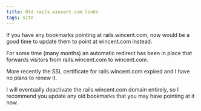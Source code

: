 ```yaml
---
title: Old rails.wincent.com links
tags: site
---
```


If you have any bookmarks pointing at rails.wincent.com, now would be a good time to update them to point at wincent.com instead.

For some time (many months) an automatic redirect has been in place that forwards visitors from rails.wincent.com to wincent.com.

More recently the SSL certificate for rails.wincent.com expired and I have no plans to renew it.

I will eventually deactivate the rails.wincent.com domain entirely, so I recommend you update any old bookmarks that you may have pointing at it now.
